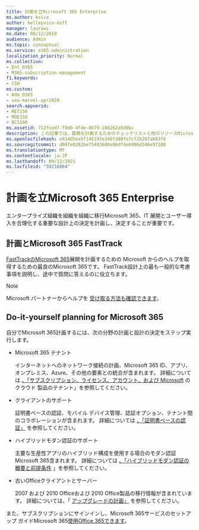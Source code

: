 ```yaml
---
title: 計画を立Microsoft 365 Enterprise
ms.author: kvice
author: kelleyvice-msft
manager: laurawi
ms.date: 08/12/2019
audience: Admin
ms.topic: conceptual
ms.service: o365-administration
localization_priority: Normal
ms.collection:
- Ent_O365
- M365-subscription-management
f1.keywords:
- CSH
ms.custom:
- Adm_O365
- seo-marvel-apr2020
search.appverid:
- MET150
- MOE150
- BCS160
ms.assetid: 712fced7-f9d0-4fde-8b79-286262a5d0bc
description: この記事では、展開を計画するためのチェックリストと他のリソースMicrosoft 365 Enterpriseします。
ms.openlocfilehash: e914d5ea5f145197e348fd88fe7cf2b287a883f8
ms.sourcegitcommit: d08fe0282be75483608e96df4e6986d346e97180
ms.translationtype: MT
ms.contentlocale: ja-JP
ms.lasthandoff: 09/12/2021
ms.locfileid: "59216064"
---
```

# <a name="plan-for-microsoft-365-enterprise"></a>計画を立Microsoft 365 Enterprise

エンタープライズ組織を組織を組織に移行Microsoft 365、IT 展開とユーザー導入を合理化する重要な設計上の決定を計画し、決定することが重要です。 

## <a name="planning-with-microsoft-365-fasttrack"></a>計画とMicrosoft 365 FastTrack

[FastTrackのMicrosoft 365](https://www.microsoft.com/fasttrack/microsoft-365)展開を計画するための Microsoft からのヘルプを取得するための最良のMicrosoft 365です。 FastTrack設計上の最も一般的な考慮事項を説明し、途中で質問に答えるのに役立ちます。 

>[!Note]
>Microsoft パートナーからヘルプを [受け取る方法も確認できます](https://www.microsoft.com/solution-providers/home)。
>

## <a name="do-it-yourself-planning-for-microsoft-365"></a>Do-it-yourself planning for Microsoft 365

自分でMicrosoft 365計画するには、次の分野の計画と設計の決定をステップ実行します。

- Microsoft 365 テナント

  インターネットへのネットワーク接続の計画、Microsoft 365 ID、アプリ、オンプレミス、Azure、その他の要素との統合が含まれます。 詳細については [、「サブスクリプション、ライセンス、アカウント、および Microsoft](subscriptions-licenses-accounts-and-tenants-for-microsoft-cloud-offerings.md) のクラウド 製品のテナント」を参照してください。

- クライアントのサポート

  証明書ベースの認証、モバイル デバイス管理、認証オプション、テナント間のコラボレーションが含まれます。 詳細については [、「証明書ベースの認証」](microsoft-365-client-support-certificate-based-authentication.md) を参照してください。

- ハイブリッドモダン認証のサポート

  主要な生産性アプリのハイブリッド構成を使用する場合のモダン認証Microsoft 365含まれます。 詳細については [、「ハイブリッドモダン認証の概要と前提条件](hybrid-modern-auth-overview.md) 」を参照してください。

- 古いOfficeクライアントとサーバー

  2007 および 2010 Officeおよび 2010 Office製品の移行情報が含まれています。 詳細については、「 [アップグレードの計画」](plan-upgrade-previous-versions-office.md) を参照してください。

また、サブスクリプションにサインインし、Microsoft 365サービスのセットアップ ガイドMicrosoft 365[使用Office 365できます](setup-guides-for-microsoft-365.md)。
